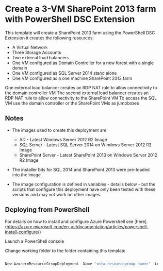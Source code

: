 # Create a 3-VM SharePoint 2013 farm with PowerShell DSC Extension

This template will create a SharePoint 2013 farm using the PowerShell DSC Extension it creates the following resources:

+	A Virtual Network
+	Three Storage Accounts
+	Two external load balancers
+	One VM configured as Domain Controller for a new forest with a single domain
+	One VM configured as SQL Server 2014 stand alone
+	One VM configured as a one machine SharePoint 2013 farm

One external load balancer creates an RDP NAT rule to allow connectivity to the domain controller VM
The second external load balancer creates an RDP NAT rule to allow connectivity to the SharePoint VM
To access the SQL VM use the domain controller or the SharePoint VMs as jumpboxes

## Notes

+ 	The images used to create this deployment are
	+ 	AD - Latest Windows Server 2012 R2 Image
	+ 	SQL Server - Latest SQL Server 2014 on Windows Server 2012 R2 Image
	+	SharePoint Server - Latest SharePoint 2013 on Windows Server 2012 R2 Image

+	The installer bits for SQL 2014 and SharePoint 2013 were pre-loaded into the image
+ 	The image configuration is defined in variables - details below - but the scripts that configure this deployment have only been tested with these versions and may not work on other images.

## Deploying from PowerShell

For details on how to install and configure Azure Powershell see [here].(https://azure.microsoft.com/en-us/documentation/articles/powershell-install-configure/)

Launch a PowerShell console

Change working folder to the folder containing this template

```PowerShell

New-AzurermResourceGroupDeployment -Name "<new resourcegroup name>" -Location "<new resourcegroup location>"  -TemplateParameterFile .\azuredeploy.azurestack.parameters.json -TemplateFile .\azuredeploy.json
